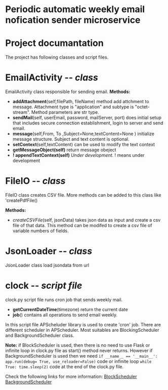 # Periodic automatic weekly email nofication sender microservice

# Project documantation
The project has following classes and script files.

# EmailActivity -- *class*

EmailActivity class responsible for sending email.
**Methods:**

*  **addAttachment**(self,filePath, fileName) method add attchment to message. Attachment type is "application" and subtype is "octet-stream". Method parameters are str type.
*  **sendMail**(self, userEmail, password, mailServer, port) does initial setup that includes secure connection establishment, login to server and send email.
* **message**(self,From, To ,Subject=None,textContent=None ) initialize message structure. Subject and text content is optional.
*  **setContext**(self,textContent) can be used to modify the text context
*  **getMessageObject(self)** return message obeject
*  **! appendTextContext(self)**  *Under development*. ! means under development

# FileIO -- *class*
FileIO class creates CSV file. More methods can be added to this class like 'createPdfFile()

**Methods:**

*  *createCSVFile*(self, jsonData) takes json data as input and create a csv file of that data. This method can be modifed to create a csv file of variable numbers of fields.

# JsonLoader -- *class*
JsonLoader class load jsondata from url

# clock -- *script file*

clock.py script file runs cron job that sends weekly mail. 

*  **getCurrentDateTime**(timezone) return the current date
*  **job**()  contains all operations to send email weekly.

In this script file APScheluder library is used to create 'cron' job. 
There are different scheduler in APScheduler. Most suitables are BlockingScheduler and BackgroundScheduler class.

**Note:** if BlockScheduler is used, then there is no need to use Flask or infinite loop in clock.py file as start() method never returns. However if BackgroundScheduler is used then we need 
`if __name__ == '__main__':
    app.run(debug= True, use_reloader=False)`
code or infinite loop `while True:
    time.sleep(2)` code at the end of the clock.py file.

Check the following links for more information:
[BlockScheduler](https://apscheduler.readthedocs.io/en/latest/modules/schedulers/blocking.html#apscheduler.schedulers.blocking.BlockingScheduler)
[BackgroundScheduler](https://apscheduler.readthedocs.io/en/latest/modules/schedulers/background.html#apscheduler.schedulers.background.BackgroundScheduler)

    

